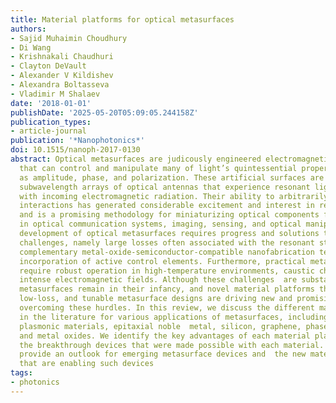 ```yaml
---
title: Material platforms for optical metasurfaces
authors:
- Sajid Muhaimin Choudhury
- Di Wang
- Krishnakali Chaudhuri
- Clayton DeVault
- Alexander V Kildishev
- Alexandra Boltasseva
- Vladimir M Shalaev
date: '2018-01-01'
publishDate: '2025-05-20T05:09:05.244158Z'
publication_types:
- article-journal
publication: '*Nanophotonics*'
doi: 10.1515/nanoph-2017-0130
abstract: Optical metasurfaces are judicously engineered electromagnetic interfaces
  that can control and manipulate many of light’s quintessential properties, such
  as amplitude, phase, and polarization. These artificial surfaces are composed of
  subwavelength arrays of optical antennas that experience resonant light-matter interaction
  with incoming electromagnetic radiation. Their ability to arbitrarily engineer optical
  interactions has generated considerable excitement and interest in recent years
  and is a promising methodology for miniaturizing optical components for applications
  in optical communication systems, imaging, sensing, and optical manipulation. However,
  development of optical metasurfaces requires progress and solutions to inherent
  challenges, namely large losses often associated with the resonant structures; large-scale,
  complementary metal-oxide-semiconductor-compatible nanofabrication techniques; and
  incorporation of active control elements. Furthermore, practical metasurface devices
  require robust operation in high-temperature environments, caustic chemicals, and
  intense electromagnetic fields. Although these challenges  are substantial, optical
  metasurfaces remain in their infancy, and novel material platforms that offer resilient,
  low-loss, and tunable metasurface designs are driving new and promising routes for
  overcoming these hurdles. In this review, we discuss the different material platforms
  in the literature for various applications of metasurfaces, including refractory
  plasmonic materials, epitaxial noble  metal, silicon, graphene, phase change materials,
  and metal oxides. We identify the key advantages of each material platform and review
  the breakthrough devices that were made possible with each material. Finally, we
  provide an outlook for emerging metasurface devices and  the new material platforms
  that are enabling such devices
tags:
- photonics
---
```

